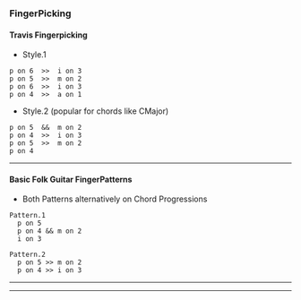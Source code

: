 ### FingerPicking

#### Travis Fingerpicking

* Style.1
```
p on 6  >>  i on 3
p on 5  >>  m on 2
p on 6  >>  i on 3
p on 4  >>  a on 1
```

* Style.2 (popular for chords like CMajor)
```
p on 5  &&  m on 2
p on 4  >>  i on 3
p on 5  >>  m on 2
p on 4
```
---

#### Basic Folk Guitar FingerPatterns

* Both Patterns alternatively on Chord Progressions

```
Pattern.1
  p on 5
  p on 4 && m on 2
  i on 3

Pattern.2
  p on 5 >> m on 2
  p on 4 >> i on 3
```

---
---
